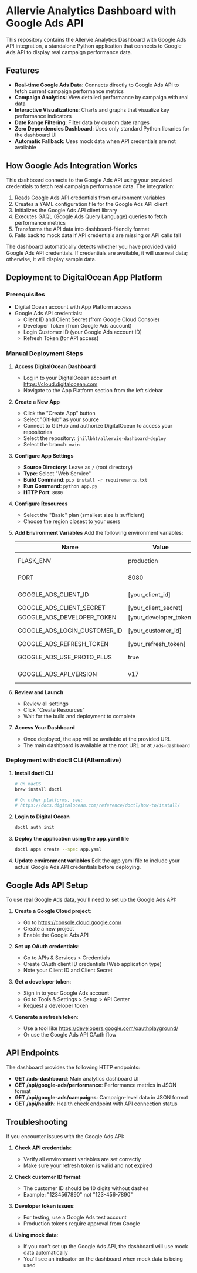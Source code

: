 # Allervie Analytics Dashboard with Google Ads API

This repository contains the Allervie Analytics Dashboard with Google Ads API integration, a standalone Python application that connects to Google Ads API to display real campaign performance data.

## Features

- **Real-time Google Ads Data**: Connects directly to Google Ads API to fetch current campaign performance metrics
- **Campaign Analytics**: View detailed performance by campaign with real data
- **Interactive Visualizations**: Charts and graphs that visualize key performance indicators
- **Date Range Filtering**: Filter data by custom date ranges
- **Zero Dependencies Dashboard**: Uses only standard Python libraries for the dashboard UI
- **Automatic Fallback**: Uses mock data when API credentials are not available

## How Google Ads Integration Works

This dashboard connects to the Google Ads API using your provided credentials to fetch real campaign performance data. The integration:

1. Reads Google Ads API credentials from environment variables
2. Creates a YAML configuration file for the Google Ads API client
3. Initializes the Google Ads API client library
4. Executes GAQL (Google Ads Query Language) queries to fetch performance metrics
5. Transforms the API data into dashboard-friendly format
6. Falls back to mock data if API credentials are missing or API calls fail

The dashboard automatically detects whether you have provided valid Google Ads API credentials. If credentials are available, it will use real data; otherwise, it will display sample data.

## Deployment to DigitalOcean App Platform

### Prerequisites
- Digital Ocean account with App Platform access
- Google Ads API credentials:
  - Client ID and Client Secret (from Google Cloud Console)
  - Developer Token (from Google Ads account)
  - Login Customer ID (your Google Ads account ID)
  - Refresh Token (for API access)

### Manual Deployment Steps

1. **Access DigitalOcean Dashboard**
   - Log in to your DigitalOcean account at https://cloud.digitalocean.com
   - Navigate to the App Platform section from the left sidebar

2. **Create a New App**
   - Click the "Create App" button
   - Select "GitHub" as your source
   - Connect to GitHub and authorize DigitalOcean to access your repositories
   - Select the repository: `jhillbht/allervie-dashboard-deploy`
   - Select the branch: `main`

3. **Configure App Settings**
   - **Source Directory**: Leave as `/` (root directory)
   - **Type**: Select "Web Service"
   - **Build Command**: `pip install -r requirements.txt`
   - **Run Command**: `python app.py`
   - **HTTP Port**: `8080`

4. **Configure Resources**
   - Select the "Basic" plan (smallest size is sufficient)
   - Choose the region closest to your users

5. **Add Environment Variables**
   Add the following environment variables:

   | Name | Value | Type |
   |------|-------|------|
   | FLASK_ENV | production | Plain Text |
   | PORT | 8080 | Plain Text |
   | GOOGLE_ADS_CLIENT_ID | [your_client_id] | Plain Text |
   | GOOGLE_ADS_CLIENT_SECRET | [your_client_secret] | Secret |
   | GOOGLE_ADS_DEVELOPER_TOKEN | [your_developer_token] | Secret |
   | GOOGLE_ADS_LOGIN_CUSTOMER_ID | [your_customer_id] | Plain Text |
   | GOOGLE_ADS_REFRESH_TOKEN | [your_refresh_token] | Secret |
   | GOOGLE_ADS_USE_PROTO_PLUS | true | Plain Text |
   | GOOGLE_ADS_API_VERSION | v17 | Plain Text |

6. **Review and Launch**
   - Review all settings
   - Click "Create Resources"
   - Wait for the build and deployment to complete

7. **Access Your Dashboard**
   - Once deployed, the app will be available at the provided URL
   - The main dashboard is available at the root URL or at `/ads-dashboard`

### Deployment with doctl CLI (Alternative)

1. **Install doctl CLI**
   ```bash
   # On macOS
   brew install doctl
   
   # On other platforms, see:
   # https://docs.digitalocean.com/reference/doctl/how-to/install/
   ```

2. **Login to Digital Ocean**
   ```bash
   doctl auth init
   ```

3. **Deploy the application using the app.yaml file**
   ```bash
   doctl apps create --spec app.yaml
   ```

4. **Update environment variables**
   Edit the app.yaml file to include your actual Google Ads API credentials before deploying.

## Google Ads API Setup

To use real Google Ads data, you'll need to set up the Google Ads API:

1. **Create a Google Cloud project**:
   - Go to https://console.cloud.google.com/
   - Create a new project
   - Enable the Google Ads API

2. **Set up OAuth credentials**:
   - Go to APIs & Services > Credentials
   - Create OAuth client ID credentials (Web application type)
   - Note your Client ID and Client Secret

3. **Get a developer token**:
   - Sign in to your Google Ads account
   - Go to Tools & Settings > Setup > API Center
   - Request a developer token

4. **Generate a refresh token**:
   - Use a tool like https://developers.google.com/oauthplayground/
   - Or use the Google Ads API OAuth flow

## API Endpoints

The dashboard provides the following HTTP endpoints:

- **GET /ads-dashboard**: Main analytics dashboard UI
- **GET /api/google-ads/performance**: Performance metrics in JSON format
- **GET /api/google-ads/campaigns**: Campaign-level data in JSON format
- **GET /api/health**: Health check endpoint with API connection status

## Troubleshooting

If you encounter issues with the Google Ads API:

1. **Check API credentials**:
   - Verify all environment variables are set correctly
   - Make sure your refresh token is valid and not expired

2. **Check customer ID format**:
   - The customer ID should be 10 digits without dashes
   - Example: "1234567890" not "123-456-7890"

3. **Developer token issues**:
   - For testing, use a Google Ads test account
   - Production tokens require approval from Google

4. **Using mock data**:
   - If you can't set up the Google Ads API, the dashboard will use mock data automatically
   - You'll see an indicator on the dashboard when mock data is being used